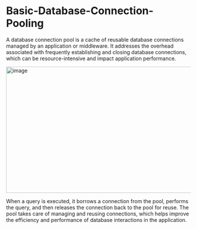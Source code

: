 # Basic-Database-Connection-Pooling

A database connection pool is a cache of reusable database connections managed by an application or middleware. It addresses the overhead associated with frequently establishing and closing database connections, which can be resource-intensive and impact application performance.

<img width="768" height="343" alt="image" src="https://github.com/user-attachments/assets/5b78f995-e32d-4cfb-a5c2-5f04542a095f" />

When a query is executed, it borrows a connection from the pool, performs the query, and then releases the connection back to the pool for reuse. The pool takes care of managing and reusing connections, which helps improve the efficiency and performance of database interactions in the application.
